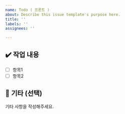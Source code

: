 ```yaml
---
name: Todo ( 프론트 )
about: Describe this issue template's purpose here.
title: ''
labels: ''
assignees: ''

---
```


## ✔️ 작업 내용
- [ ] 항목1
- [ ] 항목2

## 💬 기타 (선택)
기타 사항을 작성해주세요.
